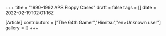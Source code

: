 +++
title = "1990-1992 APS Floppy Cases"
draft = false
tags = []
date = 2022-02-19T02:01:16Z

[Article]
contributors = ["The 64th Gamer","Himitsu","en>Unknown user"]
gallery = []
+++
